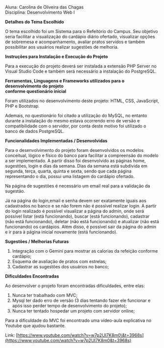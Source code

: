 Aluna: Carolina de Oliveira das Chagas  
Disciplina: Desenvolvimento Web I

**Detalhes do Tema Escolhido**

O tema escolhido foi um Sistema para o Refeitório do Campus. Seu objetivo seria facilitar a visualização do cardápio diário ofertado, visualizar opções de sobremesa e acompanhamento, avaliar pratos servidos e também possibilitar aos usuários realizar sugestões de melhoria.

**Instruções para Instalação e Execução do Projeto**

Para a execução do projeto deverá ser instalada a extensão PHP Server no Visual Studio Code e também será necessário a instalação do PostgreSQL.

**Ferramentas, Linguagens e Frameworks utilizados para o desenvolvimento do projeto**   
**conforme questionário inicial**

Foram utilizados no desenvolvimento deste projeto: HTML, CSS, JavaScript, PHP e Bootstrap.

Ademais, no questionário foi citado a utilização do MySQL, no entanto durante a instalação do mesmo estava ocorrendo erro de versão e compatibilidade com o servidor, por conta deste motivo foi utilizado o banco de dados PostgreSQL.

**Funcionalidades Implementadas / Desenvolvidas**

Para o desenvolvimento do projeto foram desenvolvidos os modelos conceitual, lógico e físico do banco para facilitar a compreensão do modelo a ser implementado. A partir disso foi desenvolvido as páginas home, sugestões, login e dias da semana. Dias da semana está subdivida em segunda, terça, quarta, quinta e sexta, sendo que cada página representando o dia, possui uma listagem do cardápio ofertado.

Na página de sugestões é necessário um email real para a validação da sugestão.

Já na página do login,email e senha devem ser exatamente iguais aos cadastrados no banco e se não forem não é possível realizar login. A partir do login realizado é possível visualizar a página do admin, onde será possível listar (está funcionando), buscar (está funcionando), cadastrar (não está funcionando), deletar (não está funcionando) e atualizar (não está funcionando) os cardápios. Além disso, é possível sair da página do admin e ir para à página inicial novamente (está funcionando).

**Sugestões / Melhorias Futuras**

1. Integração com o Gemini para mostrar as calorias da refeição conforme cardápio;  
2. Esquema de avaliação de pratos com estrelas;  
3. Cadastrar as sugestões dos usuários no banco; 

**Dificuldades Encontradas**

Ao desenvolver o projeto foram encontradas dificuldades, entre elas: 

1. Nunca ter trabalhado com MVC;   
2. Mysql ter dado erro de versão (3 dias tentando fazer ele funcionar e após isso perder tempo de desenvolvimento do projeto);  
3. Nunca ter tentado hospedar um projeto com servidor online;

Para a dificuldade do MVC foi encontrado uma vídeo-aula explicativa no Youtube que ajudou bastante.

Link: [https://www.youtube.com/watch?v=w7p2UI7K8m0\&t=3968s](https://www.youtube.com/watch?v=w7p2UI7K8m0&t=3968s)  
